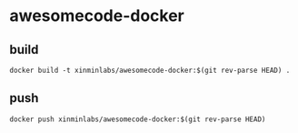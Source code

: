 # awesomecode-docker

 ## build

 ```
 docker build -t xinminlabs/awesomecode-docker:$(git rev-parse HEAD) .
 ```

  ## push

 ```
 docker push xinminlabs/awesomecode-docker:$(git rev-parse HEAD)
 ```
